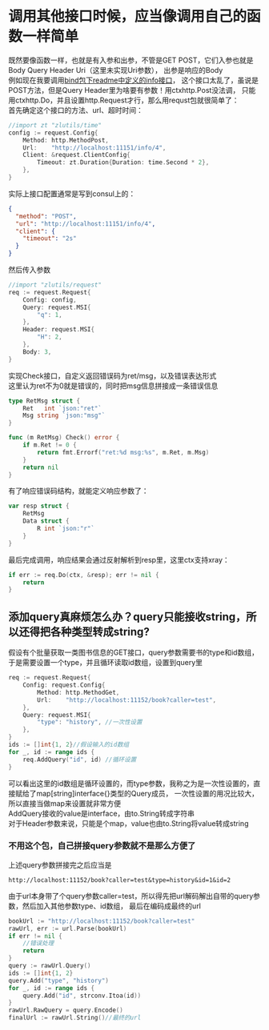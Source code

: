 # 调用其他接口时候，应当像调用自己的函数一样简单
既然要像函数一样，也就是有入参和出参，不管是GET POST，它们入参也就是Body Query Header Uri（这里未实现Uri参数），
出参是响应的Body  
例如现在我要调用[bind包下readme中定义的info接口](bind/)，
这个接口太乱了，虽说是POST方法，但是Query Header里为啥要有参数！用ctxhttp.Post没法调，
只能用ctxhttp.Do，并且设置http.Request才行，那么用requst包就很简单了：  
首先确定这个接口的方法、url、超时时间：
```go
//import zt "zlutils/time"
config := request.Config{
	Method: http.MethodPost,
	Url:    "http://localhost:11151/info/4",
	Client: &request.ClientConfig{
		Timeout: zt.Duration{Duration: time.Second * 2},
	},
}
```
实际上接口配置通常是写到consul上的：
```json
{
  "method": "POST",
  "url": "http://localhost:11151/info/4",
  "client": {
    "timeout": "2s"
  }
}
```

然后传入参数
```go
//import "zlutils/request"
req := request.Request{
	Config: config,
	Query: request.MSI{
		"q": 1,
	},
	Header: request.MSI{
		"H": 2,
	},
	Body: 3,
}
```
实现Check接口，自定义返回错误码为ret/msg，以及错误表达形式  
这里认为ret不为0就是错误的，同时把msg信息拼接成一条错误信息
```go
type RetMsg struct {
	Ret   int `json:"ret"`
	Msg string `json:"msg"`
}

func (m RetMsg) Check() error {
	if m.Ret != 0 {
		return fmt.Errorf("ret:%d msg:%s", m.Ret, m.Msg)
	}
	return nil
}
```
有了响应错误码结构，就能定义响应参数了：
```go
var resp struct {
	RetMsg
	Data struct {
		R int `json:"r"`
	}
}
```
最后完成调用，响应结果会通过反射解析到resp里，这里ctx支持xray：
```go
if err := req.Do(ctx, &resp); err != nil {
	return
}
```
## 添加query真麻烦怎么办？query只能接收string，所以还得把各种类型转成string?
假设有个批量获取一类图书信息的GET接口，query参数需要书的type和id数组，
于是需要设置一个type，并且循环读取id数组，设置到query里
```go
req := request.Request{
	Config: request.Config{
		Method: http.MethodGet,
		Url:    "http://localhost:11152/book?caller=test",
	},
	Query: request.MSI{
		"type": "history", //一次性设置
	},
}
ids := []int{1, 2}//假设输入的id数组
for _, id := range ids {
	req.AddQuery("id", id) //循环设置
}
```
可以看出这里的id数组是循环设置的，而type参数，我称之为是一次性设置的，直接赋给了map[string]interface{}类型的Query成员，
一次性设置的用况比较大，所以直接当做map来设置就非常方便  
AddQuery接收的value是interface，由to.String转成字符串  
对于Header参数来说，只能是个map，value也由to.String将value转成string
### 不用这个包，自己拼接query参数就不是那么方便了
上述query参数拼接完之后应当是
```
http://localhost:11152/book?caller=test&type=history&id=1&id=2
```
由于url本身带了个query参数caller=test，所以得先把url解码解出自带的query参数，然后加入其他参数type、id数组，
最后在编码成最终的url
```go
bookUrl := "http://localhost:11152/book?caller=test"
rawUrl, err := url.Parse(bookUrl)
if err != nil {
	//错误处理
	return
}
query := rawUrl.Query()
ids := []int{1, 2}
query.Add("type", "history")
for _, id := range ids {
	query.Add("id", strconv.Itoa(id))
}
rawUrl.RawQuery = query.Encode()
finalUrl := rawUrl.String()//最终的url
```
